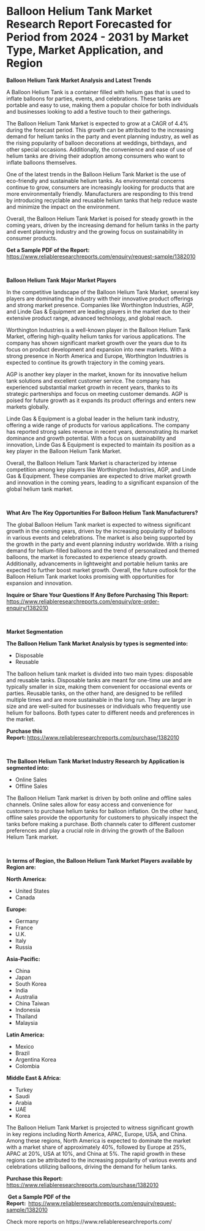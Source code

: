<p><h1>Balloon Helium Tank Market Research Report Forecasted for Period from 2024 -  2031 by Market Type, Market Application, and Region</h1></p><p><strong>Balloon Helium Tank Market Analysis and Latest Trends</strong></p>
<p><p>A Balloon Helium Tank is a container filled with helium gas that is used to inflate balloons for parties, events, and celebrations. These tanks are portable and easy to use, making them a popular choice for both individuals and businesses looking to add a festive touch to their gatherings.</p><p>The Balloon Helium Tank Market is expected to grow at a CAGR of 4.4% during the forecast period. This growth can be attributed to the increasing demand for helium tanks in the party and event planning industry, as well as the rising popularity of balloon decorations at weddings, birthdays, and other special occasions. Additionally, the convenience and ease of use of helium tanks are driving their adoption among consumers who want to inflate balloons themselves.</p><p>One of the latest trends in the Balloon Helium Tank Market is the use of eco-friendly and sustainable helium tanks. As environmental concerns continue to grow, consumers are increasingly looking for products that are more environmentally friendly. Manufacturers are responding to this trend by introducing recyclable and reusable helium tanks that help reduce waste and minimize the impact on the environment.</p><p>Overall, the Balloon Helium Tank Market is poised for steady growth in the coming years, driven by the increasing demand for helium tanks in the party and event planning industry and the growing focus on sustainability in consumer products.</p></p>
<p><strong>Get a Sample PDF of the Report:&nbsp;</strong> <a href="https://www.reliableresearchreports.com/enquiry/request-sample/1382010">https://www.reliableresearchreports.com/enquiry/request-sample/1382010</a></p>
<p>&nbsp;</p>
<p><strong>Balloon Helium Tank Major Market Players</strong></p>
<p><p>In the competitive landscape of the Balloon Helium Tank Market, several key players are dominating the industry with their innovative product offerings and strong market presence. Companies like Worthington Industries, AGP, and Linde Gas & Equipment are leading players in the market due to their extensive product range, advanced technology, and global reach.</p><p>Worthington Industries is a well-known player in the Balloon Helium Tank Market, offering high-quality helium tanks for various applications. The company has shown significant market growth over the years due to its focus on product development and expansion into new markets. With a strong presence in North America and Europe, Worthington Industries is expected to continue its growth trajectory in the coming years.</p><p>AGP is another key player in the market, known for its innovative helium tank solutions and excellent customer service. The company has experienced substantial market growth in recent years, thanks to its strategic partnerships and focus on meeting customer demands. AGP is poised for future growth as it expands its product offerings and enters new markets globally.</p><p>Linde Gas & Equipment is a global leader in the helium tank industry, offering a wide range of products for various applications. The company has reported strong sales revenue in recent years, demonstrating its market dominance and growth potential. With a focus on sustainability and innovation, Linde Gas & Equipment is expected to maintain its position as a key player in the Balloon Helium Tank Market.</p><p>Overall, the Balloon Helium Tank Market is characterized by intense competition among key players like Worthington Industries, AGP, and Linde Gas & Equipment. These companies are expected to drive market growth and innovation in the coming years, leading to a significant expansion of the global helium tank market.</p></p>
<p>&nbsp;</p>
<p><strong>What Are The Key Opportunities For Balloon Helium Tank Manufacturers?</strong></p>
<p><p>The global Balloon Helium Tank market is expected to witness significant growth in the coming years, driven by the increasing popularity of balloons in various events and celebrations. The market is also being supported by the growth in the party and event planning industry worldwide. With a rising demand for helium-filled balloons and the trend of personalized and themed balloons, the market is forecasted to experience steady growth. Additionally, advancements in lightweight and portable helium tanks are expected to further boost market growth. Overall, the future outlook for the Balloon Helium Tank market looks promising with opportunities for expansion and innovation.</p></p>
<p><strong>Inquire or Share Your Questions If Any Before Purchasing This Report:</strong> <a href="https://www.reliableresearchreports.com/enquiry/pre-order-enquiry/1382010">https://www.reliableresearchreports.com/enquiry/pre-order-enquiry/1382010</a></p>
<p>&nbsp;</p>
<p><strong>Market Segmentation</strong></p>
<p><strong>The Balloon Helium Tank Market Analysis by types is segmented into:</strong></p>
<p><ul><li>Disposable</li><li>Reusable</li></ul></p>
<p><p>The balloon helium tank market is divided into two main types: disposable and reusable tanks. Disposable tanks are meant for one-time use and are typically smaller in size, making them convenient for occasional events or parties. Reusable tanks, on the other hand, are designed to be refilled multiple times and are more sustainable in the long run. They are larger in size and are well-suited for businesses or individuals who frequently use helium for balloons. Both types cater to different needs and preferences in the market.</p></p>
<p><strong>Purchase this Report:&nbsp;</strong><a href="https://www.reliableresearchreports.com/purchase/1382010">https://www.reliableresearchreports.com/purchase/1382010</a></p>
<p>&nbsp;</p>
<p><strong>The Balloon Helium Tank Market Industry Research by Application is segmented into:</strong></p>
<p><ul><li>Online Sales</li><li>Offline Sales</li></ul></p>
<p><p>The Balloon Helium Tank market is driven by both online and offline sales channels. Online sales allow for easy access and convenience for customers to purchase helium tanks for balloon inflation. On the other hand, offline sales provide the opportunity for customers to physically inspect the tanks before making a purchase. Both channels cater to different customer preferences and play a crucial role in driving the growth of the Balloon Helium Tank market.</p></p>
<p>&nbsp;</p>
<p><strong>In terms of Region, the Balloon Helium Tank Market Players available by Region are:</strong></p>
<p>
    <p> <strong> North America: </strong>
        <ul>
            <li>United States</li>
            <li>Canada</li>
        </ul>
        </p> 
    <p> <strong> Europe: </strong>
        <ul>
            <li>Germany</li>
            <li>France</li>
            <li>U.K.</li>
            <li>Italy</li>
            <li>Russia</li>
        </ul>
        </p> 
    <p> <strong> Asia-Pacific: </strong>
        <ul>
            <li>China</li>
            <li>Japan</li>
            <li>South Korea</li>
            <li>India</li>
            <li>Australia</li>
            <li>China Taiwan</li>
            <li>Indonesia</li>
            <li>Thailand</li>
            <li>Malaysia</li>
        </ul>
        </p> 
    <p> <strong> Latin America: </strong>
        <ul>
            <li>Mexico</li>
            <li>Brazil</li>
            <li>Argentina Korea</li>
            <li>Colombia</li>
        </ul>
        </p> 
    <p> <strong> Middle East & Africa: </strong>
        <ul>
            <li>Turkey</li>
            <li>Saudi</li>
            <li>Arabia</li>
            <li>UAE</li>
            <li>Korea</li>
        </ul>
    </p>
    </p>
<p><p>The Balloon Helium Tank Market is projected to witness significant growth in key regions including North America, APAC, Europe, USA, and China. Among these regions, North America is expected to dominate the market with a market share of approximately 40%, followed by Europe at 25%, APAC at 20%, USA at 10%, and China at 5%. The rapid growth in these regions can be attributed to the increasing popularity of various events and celebrations utilizing balloons, driving the demand for helium tanks.</p></p>
<p><strong>Purchase this Report: </strong><a href="https://www.reliableresearchreports.com/purchase/1382010">https://www.reliableresearchreports.com/purchase/1382010</a></p>
<p>&nbsp;<strong>Get a Sample PDF of the Report:&nbsp;&nbsp;</strong><a href="https://www.reliableresearchreports.com/enquiry/request-sample/1382010">https://www.reliableresearchreports.com/enquiry/request-sample/1382010</a></p>
<p><strong></strong></p>
<p>Check more reports on https://www.reliableresearchreports.com/</p>